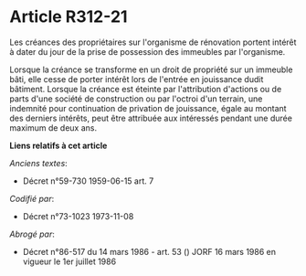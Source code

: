 # Article R312-21

Les créances des propriétaires sur l'organisme de rénovation portent intérêt à dater du jour de la prise de possession des
immeubles par l'organisme.

Lorsque la créance se transforme en un droit de propriété sur un immeuble bâti, elle cesse de porter intérêt lors de l'entrée
en jouissance dudit bâtiment. Lorsque la créance est éteinte par l'attribution d'actions ou de parts d'une société de
construction ou par l'octroi d'un terrain, une indemnité pour continuation de privation de jouissance, égale au montant des
derniers intérêts, peut être attribuée aux intéressés pendant une durée maximum de deux ans.

**Liens relatifs à cet article**

_Anciens textes_:

  - Décret n°59-730 1959-06-15 art. 7

_Codifié par_:

  - Décret n°73-1023 1973-11-08

_Abrogé par_:

  - Décret n°86-517 du 14 mars 1986 - art. 53 () JORF 16 mars 1986 en vigueur le 1er juillet 1986
